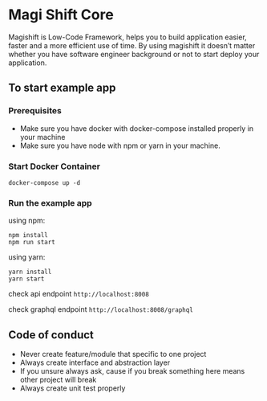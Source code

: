 # Magi Shift Core

Magishift is Low-Code Framework, helps you to build application easier, faster and a more efficient use of time. By using magishift it doesn’t matter whether you have software engineer background or not to start deploy your application.

## To start example app

### Prerequisites

- Make sure you have docker with docker-compose installed properly in your machine
- Make sure you have node with npm or yarn in your machine.

### Start Docker Container

```
docker-compose up -d
```

### Run the example app

using npm:

```
npm install
npm run start
```

using yarn:

```
yarn install
yarn start
```

check api endpoint
`http://localhost:8008`

check graphql endpoint
`http://localhost:8008/graphql`

## Code of conduct

- Never create feature/module that specific to one project
- Always create interface and abstraction layer
- If you unsure always ask, cause if you break something here means other project will break
- Always create unit test properly
